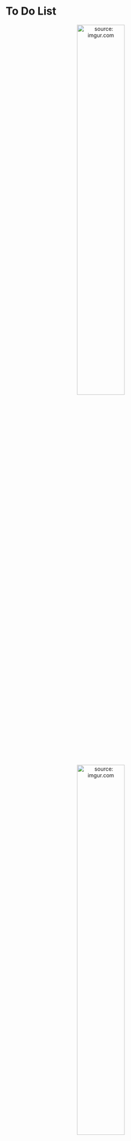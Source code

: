 # To Do List 

<div align=center>
<a href="https://imgur.com/pyfeOzi"><img src="https://i.imgur.com/pyfeOzi.png" title="source: imgur.com"  width=50%/></a>
<a href="https://imgur.com/4oN4XXE"><img src="https://i.imgur.com/4oN4XXE.png" title="source: imgur.com" width=50%//></a>
</div>


## Objetivos:
- [X] Criar uma lista de Afazeres utilizando HTML e CSS
- [X] Utilizar o JS para fazer a inclusão e remoção de itens dinamicamente
- [x] Fazer o estilo da Página no CSS.
- [x] implementar o localStorage para salvar as tarefas


## Updates:
```diff 
! - 13/06/2022 adicionado um novo botão para excluir as tarefas !
! - 14/06/2022 adicionado uma "KeyboardEvent", para adicionar as tarefas apertando a tecla enter !
! - 16/07/2022 reorganização dos arquivos JS e CSS
! - 16/07/2022 refatoração de todo o código Javascript
! - 17/07/2022 alteração no comportamento de algumas funções
! - 17/07/2022 alteração do HTML
! - 17/07/2022 criação de novas funções
! - 17/07/2022 update no CSS
```

## Materias de estudo
- site: [Documentação localStorage](https://developer.mozilla.org/en-US/docs/Web/API/Window/localStorage)
- Fórum: [Remove array item from localstorage](https://stackoverflow.com/questions/38748298/remove-array-item-from-localstorage)

- site: [Array forEach()](https://www.w3schools.com/jsref/jsref_forEach.asp)
  - Vídeo: [Using JavaScript forEach to Loop over an Array](https://www.youtube.com/watch?v=zF48zb631Lg)

- site: [CSS Selector Reference](https://www.w3schools.com/cssref/css_selectors.asp)

- site: [CSS Media Queries - Examples](https://www.w3schools.com/Css/css3_mediaqueries_ex.asp)
  
- vídeo [arrow function](https://www.youtube.com/watch?v=S5Mn0qQzJ-0)
